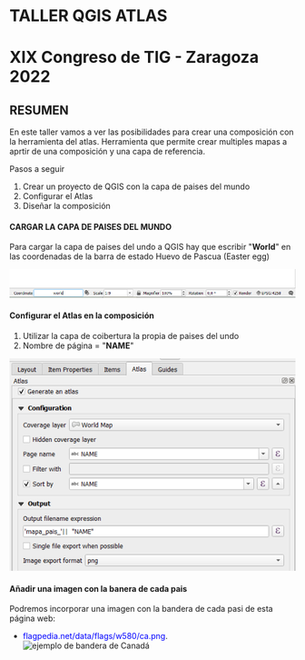 # TALLER QGIS ATLAS

# XIX Congreso de TIG - Zaragoza 2022

## RESUMEN
En este taller vamos a ver las posibilidades para crear una composición con la herramienta del atlas.
Herramienta que permite crear multiples mapas a aprtir de una composición y una capa de referencia.

Pasos a seguir
1. Crear un proyecto de QGIS con la capa de paises del mundo
2. Configurar el Atlas
3. Diseñar la composición


#### CARGAR LA CAPA DE PAISES DEL MUNDO
Para cargar la capa de paises del undo a QGIS hay que escribir "**World**" en las coordenadas de la barra de estado
Huevo de Pascua (Easter egg)

![Para cargar capa de paises del mundo](./imagenes/cargar_capa_paises.png)

#### Configurar el Atlas en la composición
1. Utilizar la capa de coibertura la propia de paises del undo
2. Nombre de página = "**NAME**"

![Para configurar el panle Atlas](./imagenes/configuracion_atlas.png)

#### Añadir una imagen con la banera de cada pais
Podremos incorporar una imagen con la bandera de cada pasi de esta página web:
- <span style="color:blue">flagpedia.net/data/flags/w580/ca.png</span>.
![ejemplo de bandera de Canadá](flagpedia.net/data/flags/w580/ca.png)


